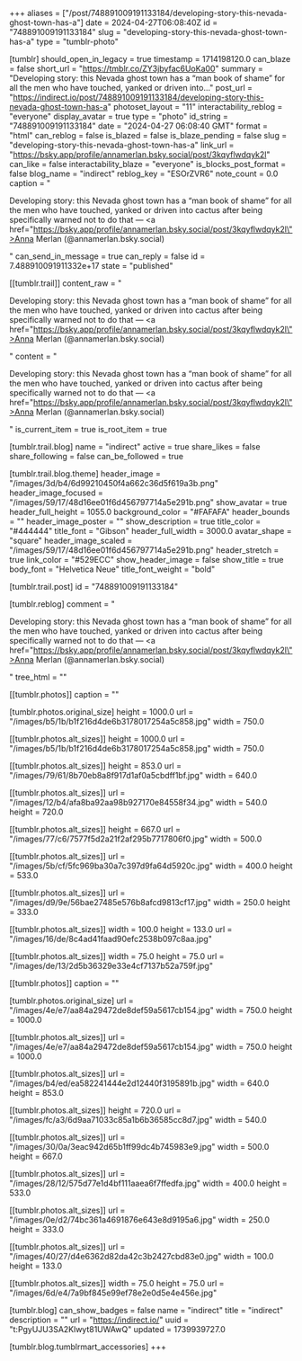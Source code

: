 +++
aliases = ["/post/748891009191133184/developing-story-this-nevada-ghost-town-has-a"]
date = 2024-04-27T06:08:40Z
id = "748891009191133184"
slug = "developing-story-this-nevada-ghost-town-has-a"
type = "tumblr-photo"

[tumblr]
should_open_in_legacy = true
timestamp = 1714198120.0
can_blaze = false
short_url = "https://tmblr.co/ZY3jbyfac6UoKa00"
summary = "Developing story: this Nevada ghost town has a “man book of shame” for all the men who have touched, yanked or driven into..."
post_url = "https://indirect.io/post/748891009191133184/developing-story-this-nevada-ghost-town-has-a"
photoset_layout = "11"
interactability_reblog = "everyone"
display_avatar = true
type = "photo"
id_string = "748891009191133184"
date = "2024-04-27 06:08:40 GMT"
format = "html"
can_reblog = false
is_blazed = false
is_blaze_pending = false
slug = "developing-story-this-nevada-ghost-town-has-a"
link_url = "https://bsky.app/profile/annamerlan.bsky.social/post/3kqyflwdqyk2l"
can_like = false
interactability_blaze = "everyone"
is_blocks_post_format = false
blog_name = "indirect"
reblog_key = "ESOrZVR6"
note_count = 0.0
caption = "<p>Developing story: this Nevada ghost town has a “man book of shame” for all the men who have touched, yanked or driven into cactus after being specifically warned not to do that — <a href=\"https://bsky.app/profile/annamerlan.bsky.social/post/3kqyflwdqyk2l\">Anna Merlan  (@annamerlan.bsky.social)</a></p>"
can_send_in_message = true
can_reply = false
id = 7.488910091911332e+17
state = "published"

[[tumblr.trail]]
content_raw = "<p>Developing story: this Nevada ghost town has a “man book of shame” for all the men who have touched, yanked or driven into cactus after being specifically warned not to do that — <a href=\"https://bsky.app/profile/annamerlan.bsky.social/post/3kqyflwdqyk2l\">Anna Merlan  (@annamerlan.bsky.social)</a></p>"
content = "<p>Developing story: this Nevada ghost town has a &ldquo;man book of shame&rdquo; for all the men who have touched, yanked or driven into cactus after being specifically warned not to do that &mdash; <a href=\"https://bsky.app/profile/annamerlan.bsky.social/post/3kqyflwdqyk2l\">Anna Merlan  (@annamerlan.bsky.social)</a></p>"
is_current_item = true
is_root_item = true

[tumblr.trail.blog]
name = "indirect"
active = true
share_likes = false
share_following = false
can_be_followed = true

[tumblr.trail.blog.theme]
header_image = "/images/3d/b4/6d99210450f4a662c36d5f619a3b.png"
header_image_focused = "/images/59/17/48d16ee01f6d456797714a5e291b.png"
show_avatar = true
header_full_height = 1055.0
background_color = "#FAFAFA"
header_bounds = ""
header_image_poster = ""
show_description = true
title_color = "#444444"
title_font = "Gibson"
header_full_width = 3000.0
avatar_shape = "square"
header_image_scaled = "/images/59/17/48d16ee01f6d456797714a5e291b.png"
header_stretch = true
link_color = "#529ECC"
show_header_image = false
show_title = true
body_font = "Helvetica Neue"
title_font_weight = "bold"

[tumblr.trail.post]
id = "748891009191133184"

[tumblr.reblog]
comment = "<p>Developing story: this Nevada ghost town has a “man book of shame” for all the men who have touched, yanked or driven into cactus after being specifically warned not to do that — <a href=\"https://bsky.app/profile/annamerlan.bsky.social/post/3kqyflwdqyk2l\">Anna Merlan  (@annamerlan.bsky.social)</a></p>"
tree_html = ""

[[tumblr.photos]]
caption = ""

[tumblr.photos.original_size]
height = 1000.0
url = "/images/b5/1b/b1f216d4de6b3178017254a5c858.jpg"
width = 750.0

[[tumblr.photos.alt_sizes]]
height = 1000.0
url = "/images/b5/1b/b1f216d4de6b3178017254a5c858.jpg"
width = 750.0

[[tumblr.photos.alt_sizes]]
height = 853.0
url = "/images/79/61/8b70eb8a8f917d1af0a5cbdff1bf.jpg"
width = 640.0

[[tumblr.photos.alt_sizes]]
url = "/images/12/b4/afa8ba92aa98b927170e84558f34.jpg"
width = 540.0
height = 720.0

[[tumblr.photos.alt_sizes]]
height = 667.0
url = "/images/77/c6/7577f5d2a21f2af295b7717806f0.jpg"
width = 500.0

[[tumblr.photos.alt_sizes]]
url = "/images/5b/cf/5fc969ba30a7c397d9fa64d5920c.jpg"
width = 400.0
height = 533.0

[[tumblr.photos.alt_sizes]]
url = "/images/d9/9e/56bae27485e576b8afcd9813cf17.jpg"
width = 250.0
height = 333.0

[[tumblr.photos.alt_sizes]]
width = 100.0
height = 133.0
url = "/images/16/de/8c4ad41faad90efc2538b097c8aa.jpg"

[[tumblr.photos.alt_sizes]]
width = 75.0
height = 75.0
url = "/images/de/13/2d5b36329e33e4cf7137b52a759f.jpg"

[[tumblr.photos]]
caption = ""

[tumblr.photos.original_size]
url = "/images/4e/e7/aa84a29472de8def59a5617cb154.jpg"
width = 750.0
height = 1000.0

[[tumblr.photos.alt_sizes]]
url = "/images/4e/e7/aa84a29472de8def59a5617cb154.jpg"
width = 750.0
height = 1000.0

[[tumblr.photos.alt_sizes]]
url = "/images/b4/ed/ea582241444e2d12440f3195891b.jpg"
width = 640.0
height = 853.0

[[tumblr.photos.alt_sizes]]
height = 720.0
url = "/images/fc/a3/6d9aa71033c85a1b6b36585cc8d7.jpg"
width = 540.0

[[tumblr.photos.alt_sizes]]
url = "/images/30/0a/3eac942d65b1ff99dc4b745983e9.jpg"
width = 500.0
height = 667.0

[[tumblr.photos.alt_sizes]]
url = "/images/28/12/575d77e1d4bf111aaea6f7ffedfa.jpg"
width = 400.0
height = 533.0

[[tumblr.photos.alt_sizes]]
url = "/images/0e/d2/74bc361a4691876e643e8d9195a6.jpg"
width = 250.0
height = 333.0

[[tumblr.photos.alt_sizes]]
url = "/images/40/27/d4e6362d82da42c3b2427cbd83e0.jpg"
width = 100.0
height = 133.0

[[tumblr.photos.alt_sizes]]
width = 75.0
height = 75.0
url = "/images/6d/e4/7a9bf845e99ef78e2e0d5e4e456e.jpg"

[tumblr.blog]
can_show_badges = false
name = "indirect"
title = "indirect"
description = ""
url = "https://indirect.io/"
uuid = "t:PgyUJU3SA2Klwyt81UWAwQ"
updated = 1739939727.0

[tumblr.blog.tumblrmart_accessories]
+++
